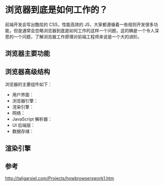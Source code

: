# 浏览器到底是如何工作的？
前端开发会写出酷炫的 CSS，性能高效的 JS，大家都遵循着一些规则开发很多功能，但是通常会忽略浏览器到底是如何工作的这样一个问题，这的确是一个令人深思的一个问题，了解浏览器工作原理对前端工程师来说是一个大的进阶。

## 浏览器主要功能

## 浏览器高级结构
浏览器的主要组件如下：

* 用户界面：
* 浏览器引擎：
* 渲染引擎：
* 网络：
* JavaScript 解析器：
* UI 后端层：
* 数据存储：

## 渲染引擎



## 参考
http://taligarsiel.com/Projects/howbrowserswork1.htm

